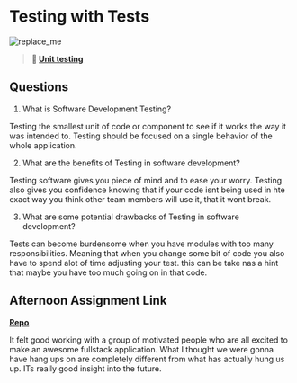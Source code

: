 # Testing with Tests

![replace_me](https://codeworks.blob.core.windows.net/public/assets/img/illustrations/placeholder.svg)

> **📖 [Unit testing](https://codeworksacademy.com/fs-student-guide/resources/wk8-9/03-Unit-Testing)**

## Questions

1. What is Software Development Testing?

Testing the smallest unit of code or component to see if it works the way it was intended to. Testing should be focused on a single behavior of the whole application. 

2. What are the benefits of Testing in software development?

Testing software gives you piece of mind and to ease your worry. Testing also gives you confidence knowing that if your code isnt being used in hte exact way you think other team members will use it, that it wont break.

3. What are some potential drawbacks of Testing in software development?

Tests can become burdensome when you have modules with too many responsibilities. Meaning that when you change some bit of code you also have to spend alot of time adjusting your test. this can be take nas a hint that maybe you have too much going on in that code.

## Afternoon Assignment Link

**[Repo](https://github.com/TamraPeterson/bookNook.git)**

It felt good working with a group of motivated people who are all excited to make an awesome fullstack application. What I thought we were gonna have hang ups on are completely different from what has actually hung us up. ITs really good insight into the future.
